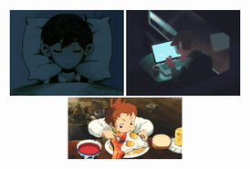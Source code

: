 <p align="center">
  <img src="assets/sleep.gif" width="200" />
  <img src="assets/code.gif" width="200" />
  <img src="assets/eat.gif" width="200" />
</p>
